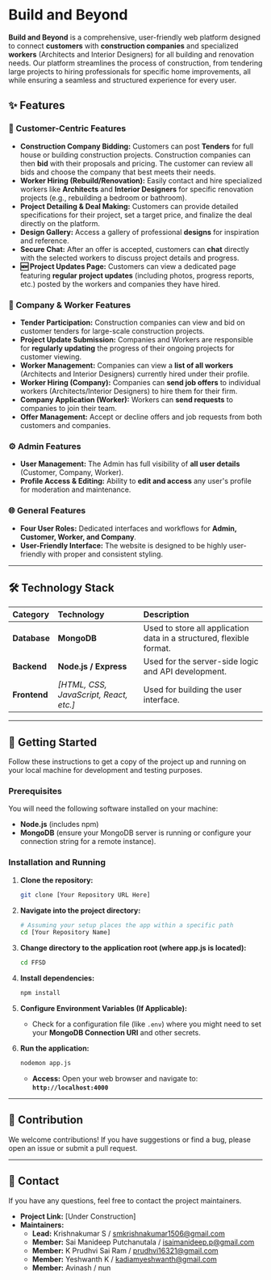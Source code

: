 # Build and Beyond

**Build and Beyond** is a comprehensive, user-friendly web platform designed to connect **customers** with **construction companies** and specialized **workers** (Architects and Interior Designers) for all building and renovation needs. Our platform streamlines the process of construction, from tendering large projects to hiring professionals for specific home improvements, all while ensuring a seamless and structured experience for every user.

## ✨ Features

### 🏡 Customer-Centric Features
* **Construction Company Bidding:** Customers can post **Tenders** for full house or building construction projects. Construction companies can then **bid** with their proposals and pricing. The customer can review all bids and choose the company that best meets their needs.
* **Worker Hiring (Rebuild/Renovation):** Easily contact and hire specialized workers like **Architects** and **Interior Designers** for specific renovation projects (e.g., rebuilding a bedroom or bathroom).
* **Project Detailing & Deal Making:** Customers can provide detailed specifications for their project, set a target price, and finalize the deal directly on the platform.
* **Design Gallery:** Access a gallery of professional **designs** for inspiration and reference.
* **Secure Chat:** After an offer is accepted, customers can **chat** directly with the selected workers to discuss project details and progress.
* **🆕 Project Updates Page:** Customers can view a dedicated page featuring **regular project updates** (including photos, progress reports, etc.) posted by the workers and companies they have hired.

### 👷 Company & Worker Features
* **Tender Participation:** Construction companies can view and bid on customer tenders for large-scale construction projects.
* **Project Update Submission:** Companies and Workers are responsible for **regularly updating** the progress of their ongoing projects for customer viewing.
* **Worker Management:** Companies can view a **list of all workers** (Architects and Interior Designers) currently hired under their profile.
* **Worker Hiring (Company):** Companies can **send job offers** to individual workers (Architects/Interior Designers) to hire them for their firm.
* **Company Application (Worker):** Workers can **send requests** to companies to join their team.
* **Offer Management:** Accept or decline offers and job requests from both customers and companies.

### ⚙️ Admin Features
* **User Management:** The Admin has full visibility of **all user details** (Customer, Company, Worker).
* **Profile Access & Editing:** Ability to **edit and access** any user's profile for moderation and maintenance.

### 🌐 General Features
* **Four User Roles:** Dedicated interfaces and workflows for **Admin, Customer, Worker, and Company**.
* **User-Friendly Interface:** The website is designed to be highly user-friendly with proper and consistent styling.

---

## 🛠️ Technology Stack

| Category | Technology | Description |
| :--- | :--- | :--- |
| **Database** | **MongoDB** | Used to store all application data in a structured, flexible format. |
| **Backend** | **Node.js / Express** | Used for the server-side logic and API development. |
| **Frontend** | *\[HTML, CSS, JavaScript, React, etc.\]* | Used for building the user interface. |

---

## 🚀 Getting Started

Follow these instructions to get a copy of the project up and running on your local machine for development and testing purposes.

### Prerequisites

You will need the following software installed on your machine:
* **Node.js** (includes npm)
* **MongoDB** (ensure your MongoDB server is running or configure your connection string for a remote instance).

### Installation and Running

1.  **Clone the repository:**
    ```bash
    git clone [Your Repository URL Here]
    ```

2.  **Navigate into the project directory:**
    ```bash
    # Assuming your setup places the app within a specific path
    cd [Your Repository Name] 
    ```

3.  **Change directory to the application root (where app.js is located):**
    ```bash
    cd FFSD
    ```

4.  **Install dependencies:**
    ```bash
    npm install
    ```

5.  **Configure Environment Variables (If Applicable):**
    * Check for a configuration file (like `.env`) where you might need to set your **MongoDB Connection URI** and other secrets.

6.  **Run the application:**
    ```bash
    nodemon app.js
    ```
    * **Access:** Open your web browser and navigate to:
      **`http://localhost:4000`**

---

## 🤝 Contribution

We welcome contributions! If you have suggestions or find a bug, please open an issue or submit a pull request.

---

## 📧 Contact

If you have any questions, feel free to contact the project maintainers.

* **Project Link:** \[Under Construction]
* **Maintainers:**
    * **Lead:** Krishnakumar S / smkrishnakumar1506@gmail.com
    * **Member:** Sai Manideep Putchanutala / isaimanideep.p@gmail.com
    * **Member:** K Prudhvi Sai Ram / prudhvi16321@gmail.com
    * **Member:** Yeshwanth K / kadiamyeshwanth@gmail.com
    * **Member:** Avinash / nun
